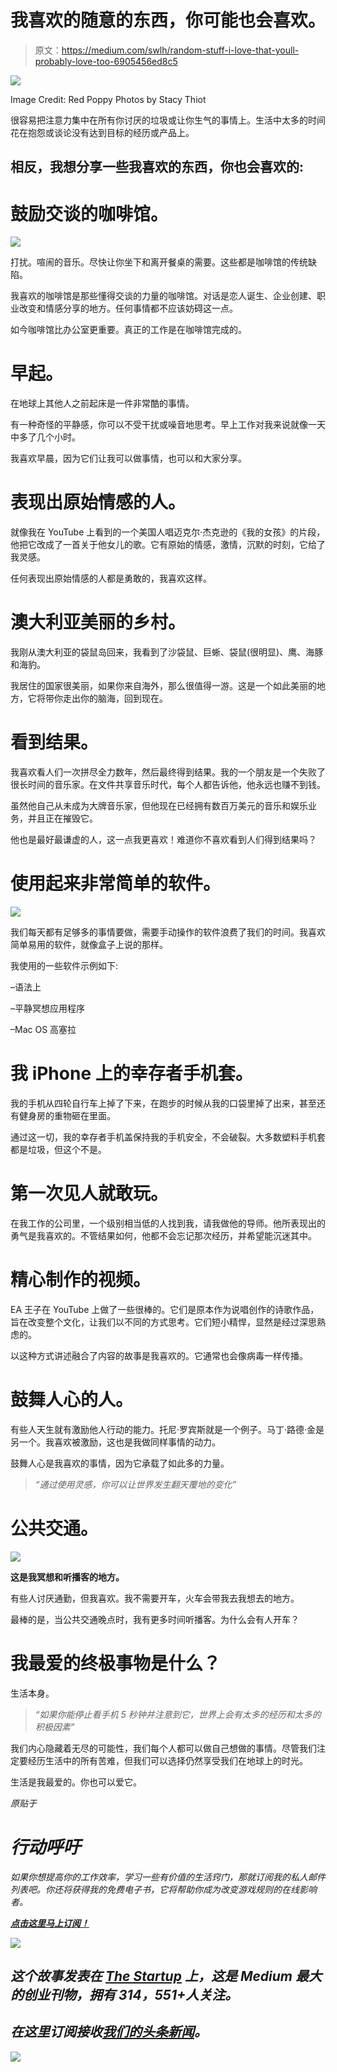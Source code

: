 # 我喜欢的随意的东西，你可能也会喜欢。

> 原文：<https://medium.com/swlh/random-stuff-i-love-that-youll-probably-love-too-6905456ed8c5>

![](img/80ae0d442c53c18c5d0df978bebec6f9.png)

Image Credit: Red Poppy Photos by Stacy Thiot

很容易把注意力集中在所有你讨厌的垃圾或让你生气的事情上。生活中太多的时间花在抱怨或谈论没有达到目标的经历或产品上。

## 相反，我想分享一些我喜欢的东西，你也会喜欢的:

# 鼓励交谈的咖啡馆。

![](img/92b067f1c0aa8d28f71a6183ab6b8397.png)

打扰。喧闹的音乐。尽快让你坐下和离开餐桌的需要。这些都是咖啡馆的传统缺陷。

我喜欢的咖啡馆是那些懂得交谈的力量的咖啡馆。对话是恋人诞生、企业创建、职业改变和情感分享的地方。任何事情都不应该妨碍这一点。

如今咖啡馆比办公室更重要。真正的工作是在咖啡馆完成的。

# 早起。

在地球上其他人之前起床是一件非常酷的事情。

有一种奇怪的平静感，你可以不受干扰或噪音地思考。早上工作对我来说就像一天中多了几个小时。

我喜欢早晨，因为它们让我可以做事情，也可以和大家分享。

# 表现出原始情感的人。

就像我在 YouTube 上看到的一个美国人唱迈克尔·杰克逊的《我的女孩》的片段，他把它改成了一首关于他女儿的歌。它有原始的情感，激情，沉默的时刻，它给了我灵感。

任何表现出原始情感的人都是勇敢的，我喜欢这样。

# 澳大利亚美丽的乡村。

我刚从澳大利亚的袋鼠岛回来，我看到了沙袋鼠、巨蜥、袋鼠(很明显)、鹰、海豚和海豹。

我居住的国家很美丽，如果你来自海外，那么很值得一游。这是一个如此美丽的地方，它将带你走出你的脑海，回到现在。

# 看到结果。

我喜欢看人们一次拼尽全力数年，然后最终得到结果。我的一个朋友是一个失败了很长时间的音乐家。在文件共享音乐时代，每个人都告诉他，他永远也赚不到钱。

虽然他自己从未成为大牌音乐家，但他现在已经拥有数百万美元的音乐和娱乐业务，并且正在摧毁它。

他也是最好最谦虚的人，这一点我更喜欢！难道你不喜欢看到人们得到结果吗？

# 使用起来非常简单的软件。

![](img/7c2721bb1e35c1658b9194c6add1b297.png)

我们每天都有足够多的事情要做，需要手动操作的软件浪费了我们的时间。我喜欢简单易用的软件，就像盒子上说的那样。

我使用的一些软件示例如下:

–语法上

–平静冥想应用程序

–Mac OS 高塞拉

# 我 iPhone 上的幸存者手机套。

我的手机从四轮自行车上掉了下来，在跑步的时候从我的口袋里掉了出来，甚至还有健身房的重物砸在里面。

通过这一切，我的幸存者手机盖保持我的手机安全，不会破裂。大多数塑料手机套都是垃圾，但这个不是。

# 第一次见人就敢玩。

在我工作的公司里，一个级别相当低的人找到我，请我做他的导师。他所表现出的勇气是我喜欢的。不管结果如何，他都不会忘记那次经历，并希望能沉迷其中。

# 精心制作的视频。

EA 王子在 YouTube 上做了一些很棒的。它们是原本作为说唱创作的诗歌作品，旨在改变整个文化，让我们以不同的方式思考。它们短小精悍，显然是经过深思熟虑的。

以这种方式讲述融合了内容的故事是我喜欢的。它通常也会像病毒一样传播。

# 鼓舞人心的人。

有些人天生就有激励他人行动的能力。托尼·罗宾斯就是一个例子。马丁·路德·金是另一个。我喜欢被激励，这也是我做同样事情的动力。

鼓舞人心是我喜欢的事情，因为它承载了如此多的力量。

> *“通过使用灵感，你可以让世界发生翻天覆地的变化”*

# 公共交通。

![](img/80d60201d9f4890a77b46b51718423c5.png)

**这是我冥想和听播客的地方。**

有些人讨厌通勤，但我喜欢。我不需要开车，火车会带我去我想去的地方。

最棒的是，当公共交通晚点时，我有更多时间听播客。为什么会有人开车？

# 我最爱的终极事物是什么？

生活本身。

> *“如果你能停止看手机 5 秒钟并注意到它，世界上会有太多的经历和太多的积极因素”*

我们内心隐藏着无尽的可能性，我们每个人都可以做自己想做的事情。尽管我们注定要经历生活中的所有苦难，但我们可以选择仍然享受我们在地球上的时光。

生活是我最爱的。你也可以爱它。

*原贴于*[](https://addicted2success.com/life/random-stuff-i-love-that-youll-probably-love-too/)

# *行动呼吁*

*如果你想提高你的工作效率，学习一些有价值的生活窍门，那就订阅我的私人邮件列表吧。你还将获得我的免费电子书，它将帮助你成为改变游戏规则的在线影响者。*

*[**点击这里马上订阅！**](http://timdenning.net/free-ebook)*

*[![](img/308a8d84fb9b2fab43d66c117fcc4bb4.png)](https://medium.com/swlh)*

## *这个故事发表在 [The Startup](https://medium.com/swlh) 上，这是 Medium 最大的创业刊物，拥有 314，551+人关注。*

## *在这里订阅接收[我们的头条新闻](http://growthsupply.com/the-startup-newsletter/)。*

*[![](img/b0164736ea17a63403e660de5dedf91a.png)](https://medium.com/swlh)*